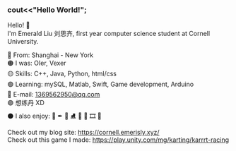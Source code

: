 ### cout<<"Hello World!";

Hello! 🌼  
I'm Emerald Liu 刘思齐, first year computer science student at Cornell University.

🔴 From: Shanghai - New York  
🟠 I was: OIer, Vexer  
🟡 Skills: C++, Java, Python, html/css  
🟢 Learning: mySQL, Matlab, Swift, Game development, Arduino  
🔵 E-mail: 1369562950@qq.com  
🟣 想练丹 XD   
⚫ I also enjoy: 🎨 ✒ 🏀  ⛸ 🎹 🎸 🎞 🍭  


Check out my blog site:
https://cornell.emerisly.xyz/  
Check out this game I made:
https://play.unity.com/mg/karting/karrrt-racing  

